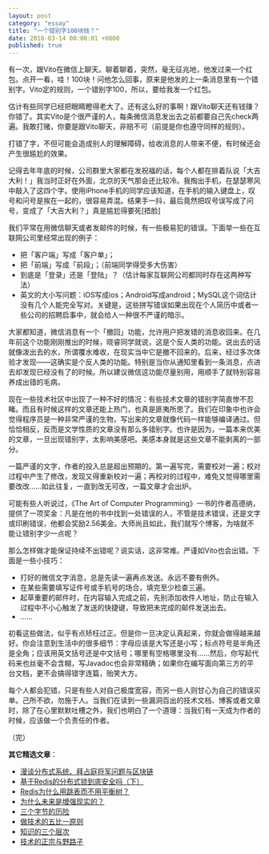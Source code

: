 ```yaml
---
layout: post
category: "essay"
title: "一个错别字100块钱？"
date: 2018-03-14 00:00:01 +0800
published: true
---
```


有一次，跟Vito在微信上聊天。聊着聊着，突然，毫无征兆地，他发过来一个红包。点开一看，哇！100块！问他怎么回事，原来是他发的上一条消息里有一个错别字。Vito定的规则，一个错别字100，所以，要给我发一个红包。

<!--more-->

估计有些同学已经把眼睛瞪得老大了。还有这么好的事啊！跟Vito聊天还有钱赚？你错了。其实Vito是个很严谨的人，每条微信消息发出去之前都要自己先check两遍。我敢打赌，你要是跟Vito聊天，非赔不可（前提是你也遵守同样的规则）。

打错了字，不但可能会造成别人的理解障碍，给收消息的人带来不便，有时候还会产生很尴尬的效果。

记得去年年底的时候，公司群里大家都在发祝福的话，每个人都在排着队说「大吉大利！」我当时正好在外面，北京的天气那会还比较冷。我掏出手机，在瑟瑟寒风中敲入了这四个字。使用iPhone手机的同学应该知道，在手机的输入键盘上，叹号和问号是挨在一起的，很容易弄混。结果手一抖，最后竟然把叹号误写成了问号，变成了「大吉大利？」真是尴尬得要死[捂脸]

我们平常在用微信聊天或者发邮件的时候，有一些极易犯的错误。下面举一些在互联网公司里经常出现的例子：

* 把「客户端」写成「客户单」；
* 把「前端」写成「前段」；（前端同学得受多大伤害）
* 到底是「登录」还是「登陆」？（估计每家互联网公司都同时存在这两种写法）
* 英文的大小写问题：iOS写成ios；Android写成android；MySQL这个词估计没有几个人能完全写对。关键是，这些拼写错误如果出现在个人简历中或者一些公司的招聘启事中，就会给人一种很不严谨的暗示。

大家都知道，微信消息有一个「撤回」功能，允许用户把发错的消息收回来。在几年前这个功能刚刚推出的时候，晓睿同学就说，这是个反人类的功能。说出去的话就像泼出去的水，所谓覆水难收，在现实当中它是撤不回来的。后来，经过多次体验才发现——这确实是个反人类的功能。特别是当你从通知里看到一条消息，点进去却发现已经没有了的时候。所以建议微信这功能尽量别用，用顺手了就特别容易养成出错的毛病。

现在一些技术社区中出现了一种不好的情况：有些技术文章的错别字简直惨不忍睹。而且有时候这样的文章还能上热门，也真是匪夷所思了。我们在印象中也许会觉得程序员是一种非常严谨的生物，写出来的文章就像代码一样能够编译通过。但恰恰相反，反而是文学性质的文章没有那么多错别字。也许是因为，一篇本来优美的文章，一旦出现错别字，太影响美感吧。美感本身就是这些文章不能剥离的一部分。

一篇严谨的文字，作者的投入总是超出预期的。第一遍写完，需要校对一遍；校对过程中产生了修改，发现又得重新校对一遍；再校对的过程中，难免又觉得哪里需要改改……如此往复，一直到改无可改，一篇文章才会出炉。

可能有些人听说过，《The Art of Computer Programming》一书的作者高德纳，提供了一项奖金：凡是在他的书中找到一处错误的人，不管是技术错误，还是文字或印刷错误，他都会奖励2.56美金。大师尚且如此，我们就写个博客，为啥就不能让错别字少一点呢？

那么怎样做才能保证持续不出错呢？说实话，这非常难。严谨如Vito也会出错。下面是一些小技巧：

* 打好的微信文字消息，总是先读一遍再点发送。永远不要有例外。
* 在某些需要填写证件号或手机号的场合，填完至少检查三遍。
* 起草重要的邮件时，在内容输入完成之前，先别添加收件人地址，防止在输入过程中不小心触发了发送的快捷键，导致把未完成的邮件发送出去。
* ......

初看这些做法，似乎有点矫枉过正。但是你一旦决定认真起来，你就会做得越来越好。你会注意到生活中的很多细节：字母应该是大写还是小写；标点符号是半角还是全角；应该用英文括号还是中文括号；哪里有空格哪里没有......然后，你写起代码来也丝毫不会含糊，写Javadoc也会非常精确；如果你在编写面向第三方的平台文档，更不会搞得错字连篇，贻笑大方。

每个人都会犯错，只是有些人对自己极度宽容，而另一些人则甘心为自己的错误买单。己所不欲，勿施于人。当我们在读到一些漏洞百出的技术文档、博客或者文章时，除了在心里默默吐槽之外，我们也明白了一个道理：当我们有一天成为作者的时候，应该做一个负责任的作者。


（完）

**其它精选文章**：

* [漫谈分布式系统、拜占庭将军问题与区块链](https://mp.weixin.qq.com/s?__biz=MzA4NTg1MjM0Mg==&mid=2657261626&idx=1&sn=6b32cc7a7a62bee303a8d1c4952d9031&chksm=844791e3b33018f595efabf6edbaa257dc6c5f7fe705e417b6fb7ac81cd94e48d384a694640f#rd)
* [基于Redis的分布式锁到底安全吗（下）](https://mp.weixin.qq.com/s?__biz=MzA4NTg1MjM0Mg==&mid=2657261521&idx=1&sn=7bbb80c8fe4f9dff7cd6a8883cc8fc0a&chksm=84479e08b330171e89732ec1460258a85afe73299c263fcc7df3c77cbeac0573ad7211902649#rd)
* [Redis为什么用跳表而不用平衡树？](https://mp.weixin.qq.com/s?__biz=MzA4NTg1MjM0Mg==&mid=2657261425&idx=1&sn=d840079ea35875a8c8e02d9b3e44cf95#rd)
* [为什么未来是增强现实的？](https://mp.weixin.qq.com/s?__biz=MzA4NTg1MjM0Mg==&mid=2657261622&idx=1&sn=a917c7124f087ec4ea20cc1434c6ab06&chksm=844791efb33018f915ff50a3583628ba8469ea67824c9b3f877d7407411454c2bafa8fa2e4b7#rd)
* [三个字节的历险](https://mp.weixin.qq.com/s?__biz=MzA4NTg1MjM0Mg==&mid=2657261541&idx=1&sn=2f1ea200389d82e7340a5b4103968d7f&chksm=84479e3cb330172a6b2285d4199822143ad05ef8e8c878b98d4ee4f857664c3d15f54e0aab50#rd)
* [做技术的五比一原则](https://mp.weixin.qq.com/s?__biz=MzA4NTg1MjM0Mg==&amp;mid=2657261555&amp;idx=1&amp;sn=3662a2635ecf6f67185abfd697b1057c&amp;chksm=84479e2ab330173cebe16826942b034daec79ded13ee4c03003d7bef262d4969ef0ffb1a0cfb#rd)
* [知识的三个层次](https://mp.weixin.qq.com/s?__biz=MzA4NTg1MjM0Mg==&mid=2657261491&idx=1&sn=cff9bcc4d4cc8c5e642309f7ac1dd5b3&chksm=84479e6ab330177c51bbf8178edc0a6f0a1d56bbeb997ab1cf07d5489336aa59748dea1b3bbc#rd)
* [技术的正宗与野路子](https://mp.weixin.qq.com/s?__biz=MzA4NTg1MjM0Mg==&mid=2657261357&idx=1&sn=ebb11a1623e00ca8e6ad55c9ad6b2547#rd)
